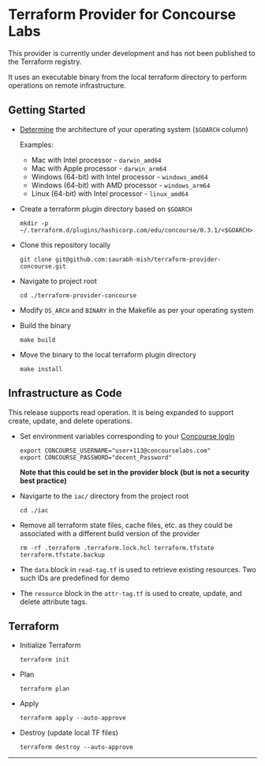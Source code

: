# Terraform Provider for Concourse Labs

This provider is currently under development and has not been published to the Terraform registry.

It uses an executable binary from the local terraform directory to perform operations on remote infrastructure.

## Getting Started

+ [Determine][1] the architecture of your operating system (`$GOARCH` column)

  Examples:

  + Mac with Intel processor - `darwin_amd64`
  + Mac with Apple processor - `darwin_arm64`
  + Windows (64-bit) with Intel processor - `windows_amd64`
  + Windows (64-bit) with AMD processor - `windows_arm64`
  + Linux (64-bit) with Intel processor - `linux_amd64`

+ Create a terraform plugin directory based on `$GOARCH`

  `mkdir -p ~/.terraform.d/plugins/hashicorp.com/edu/concourse/0.3.1/<$GOARCH>`

+ Clone this repository locally

  `git clone git@github.com:saurabh-mish/terraform-provider-concourse.git`

+ Navigate to project root

  `cd ./terraform-provider-concourse`

+ Modify `OS_ARCH` and `BINARY` in the Makefile as per your operating system

+ Build the binary

  `make build`

+ Move the binary to the local terraform plugin directory

  `make install`

## Infrastructure as Code

This release supports read operation. It is being expanded to support create, update, and delete operations.

+ Set environment variables corresponding to your [Concourse login][2]

  ```
  export CONCOURSE_USERNAME="user+113@concourselabs.com"
  export CONCOURSE_PASSWORD="decent_Password"
  ```

  **Note that this could be set in the provider block (but is not a security best practice)**

+ Navigarte to the `iac/` directory from the project root

  `cd ./iac`

+ Remove all terraform state files, cache files, etc. as they could be associated with a different build version of the provider

  `rm -rf .terraform .terraform.lock.hcl terraform.tfstate terraform.tfstate.backup`

+ The `data` block in `read-tag.tf` is used to retrieve existing resources. Two such IDs are predefined for demo

+ The `resource` block in the `attr-tag.tf` is used to create, update, and delete attribute tags.


## Terraform

+ Initialize Terraform

  `terraform init`

+ Plan

  `terraform plan`

+ Apply

  `terraform apply --auto-approve`

+ Destroy (update local TF files)

  `terraform destroy --auto-approve`


---

[1]: https://go.dev/doc/install/source#environment
[2]: https://prod.concourselabs.io/

